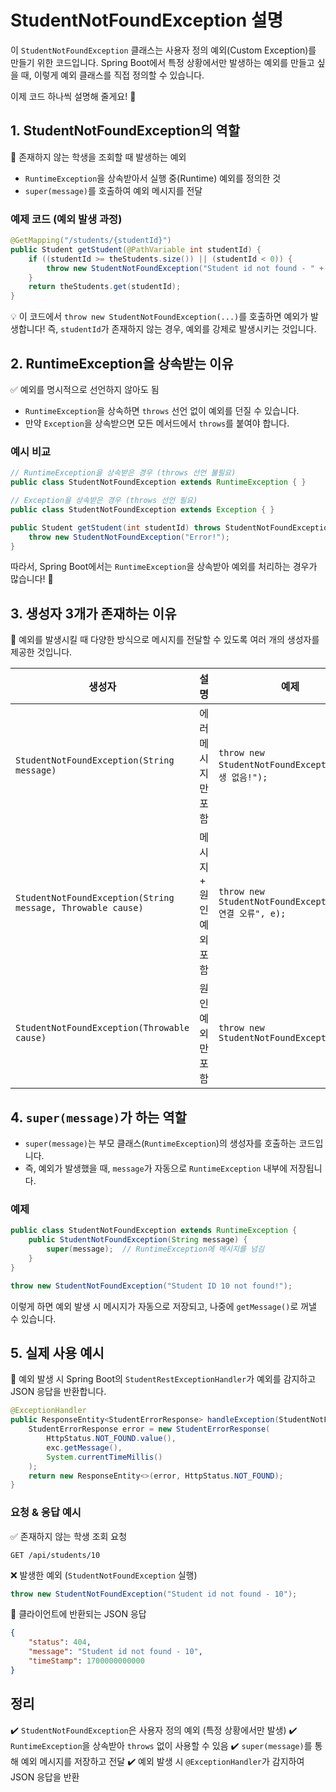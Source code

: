 # StudentNotFoundException 설명

이 `StudentNotFoundException` 클래스는 사용자 정의 예외(Custom Exception)를 만들기 위한 코드입니다. Spring Boot에서 특정 상황에서만 발생하는 예외를 만들고 싶을 때, 이렇게 예외 클래스를 직접 정의할 수 있습니다.

이제 코드 하나씩 설명해 줄게요! 🚀

## 1. StudentNotFoundException의 역할
📌 존재하지 않는 학생을 조회할 때 발생하는 예외

- `RuntimeException`을 상속받아서 실행 중(Runtime) 예외를 정의한 것
- `super(message)`를 호출하여 예외 메시지를 전달

### 예제 코드 (예외 발생 과정)
```java
@GetMapping("/students/{studentId}")
public Student getStudent(@PathVariable int studentId) {
    if ((studentId >= theStudents.size()) || (studentId < 0)) {
        throw new StudentNotFoundException("Student id not found - " + studentId);
    }
    return theStudents.get(studentId);
}
```
💡 이 코드에서 `throw new StudentNotFoundException(...)`를 호출하면 예외가 발생합니다!
즉, `studentId`가 존재하지 않는 경우, 예외를 강제로 발생시키는 것입니다.

## 2. RuntimeException을 상속받는 이유
✅ 예외를 명시적으로 선언하지 않아도 됨

- `RuntimeException`을 상속하면 `throws` 선언 없이 예외를 던질 수 있습니다.
- 만약 `Exception`을 상속받으면 모든 메서드에서 `throws`를 붙여야 합니다.

### 예시 비교
```java
// RuntimeException을 상속받은 경우 (throws 선언 불필요)
public class StudentNotFoundException extends RuntimeException { }

// Exception을 상속받은 경우 (throws 선언 필요)
public class StudentNotFoundException extends Exception { }

public Student getStudent(int studentId) throws StudentNotFoundException {
    throw new StudentNotFoundException("Error!");
}
```
따라서, Spring Boot에서는 `RuntimeException`을 상속받아 예외를 처리하는 경우가 많습니다! 🚀

## 3. 생성자 3개가 존재하는 이유
📌 예외를 발생시킬 때 다양한 방식으로 메시지를 전달할 수 있도록 여러 개의 생성자를 제공한 것입니다.

| 생성자 | 설명 | 예제 |
|--------|------|------|
| `StudentNotFoundException(String message)` | 에러 메시지만 포함 | `throw new StudentNotFoundException("학생 없음!");` |
| `StudentNotFoundException(String message, Throwable cause)` | 메시지 + 원인 예외 포함 | `throw new StudentNotFoundException("DB 연결 오류", e);` |
| `StudentNotFoundException(Throwable cause)` | 원인 예외만 포함 | `throw new StudentNotFoundException(e);` |

## 4. `super(message)`가 하는 역할

- `super(message)`는 부모 클래스(`RuntimeException`)의 생성자를 호출하는 코드입니다.
- 즉, 예외가 발생했을 때, `message`가 자동으로 `RuntimeException` 내부에 저장됩니다.

### 예제
```java
public class StudentNotFoundException extends RuntimeException {
    public StudentNotFoundException(String message) {
        super(message);  // RuntimeException에 메시지를 넘김
    }
}
```

```java
throw new StudentNotFoundException("Student ID 10 not found!");
```
이렇게 하면 예외 발생 시 메시지가 자동으로 저장되고, 나중에 `getMessage()`로 꺼낼 수 있습니다.

## 5. 실제 사용 예시
📌 예외 발생 시 Spring Boot의 `StudentRestExceptionHandler`가 예외를 감지하고 JSON 응답을 반환합니다.

```java
@ExceptionHandler
public ResponseEntity<StudentErrorResponse> handleException(StudentNotFoundException exc) {
    StudentErrorResponse error = new StudentErrorResponse(
        HttpStatus.NOT_FOUND.value(),
        exc.getMessage(),
        System.currentTimeMillis()
    );
    return new ResponseEntity<>(error, HttpStatus.NOT_FOUND);
}
```

### 요청 & 응답 예시
✅ 존재하지 않는 학생 조회 요청
```http
GET /api/students/10
```

❌ 발생한 예외 (`StudentNotFoundException` 실행)
```java
throw new StudentNotFoundException("Student id not found - 10");
```

📌 클라이언트에 반환되는 JSON 응답
```json
{
    "status": 404,
    "message": "Student id not found - 10",
    "timeStamp": 1700000000000
}
```

## 정리
✔️ `StudentNotFoundException`은 사용자 정의 예외 (특정 상황에서만 발생)
✔️ `RuntimeException`을 상속받아 `throws` 없이 사용할 수 있음
✔️ `super(message)`를 통해 예외 메시지를 저장하고 전달
✔️ 예외 발생 시 `@ExceptionHandler`가 감지하여 JSON 응답을 반환


